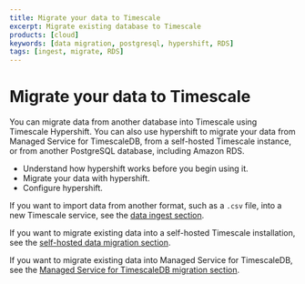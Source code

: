 ```yaml
---
title: Migrate your data to Timescale
excerpt: Migrate existing database to Timescale
products: [cloud]
keywords: [data migration, postgresql, hypershift, RDS]
tags: [ingest, migrate, RDS]
---
```


# Migrate your data to Timescale

You can migrate data from another database into Timescale
using Timescale Hypershift. You can also use hypershift to migrate your data
from Managed Service for TimescaleDB, from a self-hosted Timescale instance, or
from another PostgreSQL database, including Amazon RDS.

*   Understand how hypershift works before you begin using it.
*   Migrate your data with hypershift.
*   Configure hypershift.

If you want to import data from another format, such as a `.csv` file, into a
new Timescale service, see the [data ingest section][data-ingest].

If you want to migrate existing data into a self-hosted Timescale installation,
see the [self-hosted data migration section][self-hosted-migration].

If you want to migrate existing data into Managed Service for TimescaleDB, see
the [Managed Service for TimescaleDB migration section][mst-migration].

[data-ingest]: /use-timescale/:currentVersion:/ingest-data/
[self-hosted-migration]: /self-hosted/:currentVersion:/migration/
[mst-migration]: /mst/:currentVersion:/migrate-to-mst/
